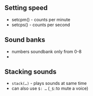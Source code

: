 ## Setting speed

+ setcpm() - counts per minute
+ setcps() - counts per second 

## Sound banks

+ numbers soundbank only from 0-8
+ 

## Stacking sounds

+ `stack(…)` - plays sounds at same time
+ can also use `$: …` (`_$:`to mute a voice)
 
